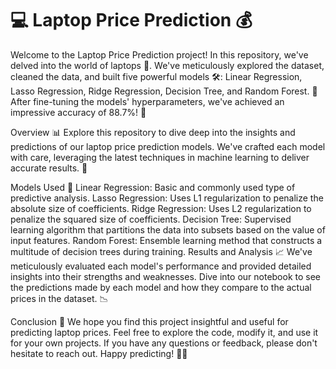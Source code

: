 # 💻 Laptop Price Prediction 💰
Welcome to the Laptop Price Prediction project! In this repository, we've delved into the world of laptops 🚀. We've meticulously explored the dataset, cleaned the data, and built five powerful models 🛠️: Linear Regression, Lasso Regression, Ridge Regression, Decision Tree, and Random Forest. 🌳 After fine-tuning the models' hyperparameters, we've achieved an impressive accuracy of 88.7%! 🎉

Overview 📊
Explore this repository to dive deep into the insights and predictions of our laptop price prediction models. We've crafted each model with care, leveraging the latest techniques in machine learning to deliver accurate results. 🧠

Models Used 🤖
Linear Regression: Basic and commonly used type of predictive analysis.
Lasso Regression: Uses L1 regularization to penalize the absolute size of coefficients.
Ridge Regression: Uses L2 regularization to penalize the squared size of coefficients.
Decision Tree: Supervised learning algorithm that partitions the data into subsets based on the value of input features.
Random Forest: Ensemble learning method that constructs a multitude of decision trees during training.
Results and Analysis 📈
We've meticulously evaluated each model's performance and provided detailed insights into their strengths and weaknesses. Dive into our notebook to see the predictions made by each model and how they compare to the actual prices in the dataset. 📉

Conclusion 🎯
We hope you find this project insightful and useful for predicting laptop prices. Feel free to explore the code, modify it, and use it for your own projects. If you have any questions or feedback, please don't hesitate to reach out. Happy predicting! 🚀🔮
